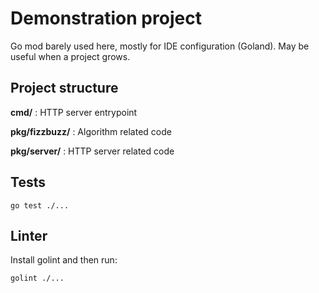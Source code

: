 # Demonstration project

Go mod barely used here, mostly for IDE configuration (Goland). May be useful when a project grows.

## Project structure

**cmd/** : HTTP server entrypoint

**pkg/fizzbuzz/** : Algorithm related code

**pkg/server/** : HTTP server related code

## Tests

```
go test ./...
```

## Linter

Install golint and then run:

```
golint ./...
```

